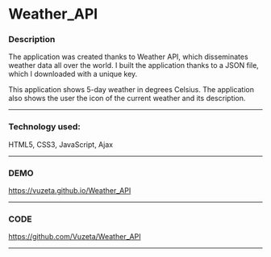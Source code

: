 # Weather_API

### Description 

The application was created thanks to Weather API, which disseminates weather data all over the world.
I built the application thanks to a JSON file, which I downloaded with a unique key.

This application shows 5-day weather in degrees Celsius.
The application also shows the user the icon of the current weather and its description.

------------
### Technology used:

HTML5, CSS3, JavaScript, Ajax

 ------------
### DEMO

https://vuzeta.github.io/Weather_API

------------
### CODE

https://github.com/Vuzeta/Weather_API

------------
